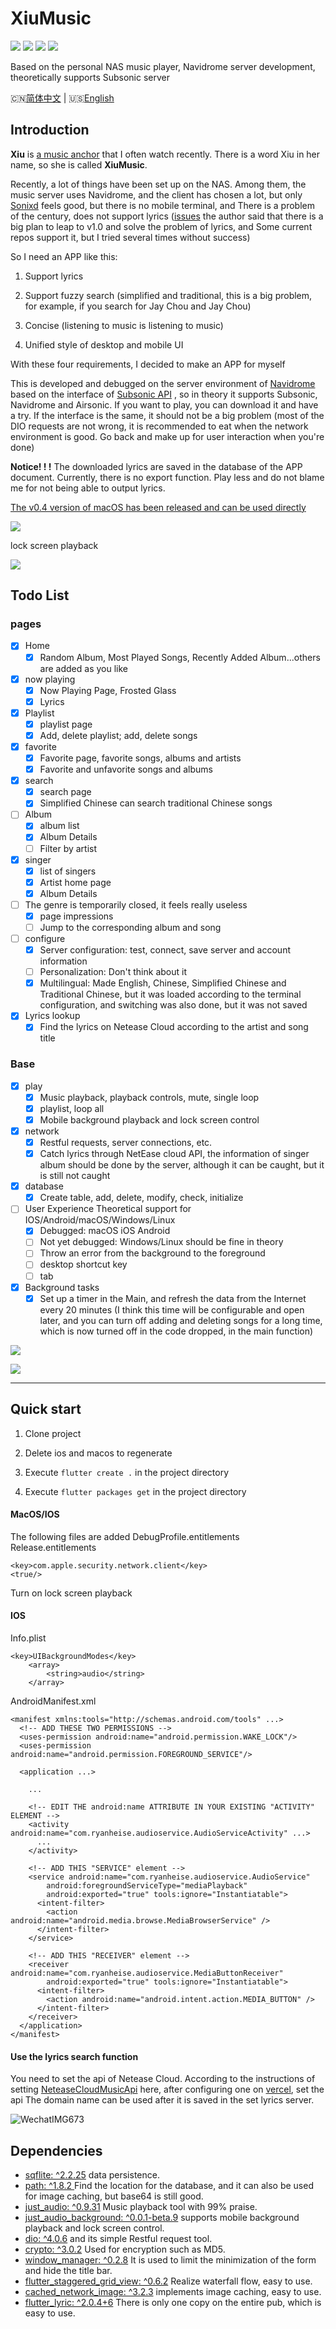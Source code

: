 
# XiuMusic
![](https://img.shields.io/badge/Toolkit-Flutter-blue.svg)  ![](https://img.shields.io/badge/Language-Dart-orange.svg)  ![](https://img.shields.io/badge/license-MIT-green)  ![](https://img.shields.io/badge/Process-Developing-blueviolet.svg)

Based on the personal NAS music player, Navidrome server development, theoretically supports Subsonic server

 🇨🇳[简体中文](README-cn.md) | 🇺🇸[English](README.md)

## Introduction

**Xiu** is [a music anchor](https://www.douyu.com/7884070) that I often watch recently. There is a word Xiu in her name, so she is called **XiuMusic**.

Recently, a lot of things have been set up on the NAS. Among them, the music server uses Navidrome, and the client has chosen a lot, but only [Sonixd](https://github.com/jeffvli/sonixd) feels good, but there is no mobile terminal, and There is a problem of the century, does not support lyrics ([issues](https://github.com/jeffvli/sonixd/issues/332) the author said that there is a big plan to leap to v1.0 and solve the problem of lyrics, and Some current repos support it, but I tried several times without success)

So I need an APP like this:

1. Support lyrics

2. Support fuzzy search (simplified and traditional, this is a big problem, for example, if you search for Jay Chou and Jay Chou)

3. Concise (listening to music is listening to music)

4. Unified style of desktop and mobile UI

With these four requirements, I decided to make an APP for myself

This is developed and debugged on the server environment of [Navidrome](https://www.navidrome.org/) based on the interface of [Subsonic API](http://www.subsonic.org/pages/api.jsp) , so in theory it supports Subsonic, Navidrome and Airsonic. If you want to play, you can download it and have a try. If the interface is the same, it should not be a big problem (most of the DIO requests are not wrong, it is recommended to eat when the network environment is good. Go back and make up for user interaction when you're done)

**Notice! ! !** The downloaded lyrics are saved in the database of the APP document. Currently, there is no export function. Play less and do not blame me for not being able to output lyrics.

[The v0.4 version of macOS has been released and can be used directly](https://apps.apple.com/us/app/xiu-music/id1667473545)

![](https://s2.loli.net/2023/01/10/3Wj8w7QfbZJ9N4y.jpg)

lock screen playback

![](https://s2.loli.net/2023/01/23/pWL4ia9mZCxuynG.jpg)

## Todo List 

### pages

- [x] Home
   - [x] Random Album, Most Played Songs, Recently Added Album...others are added as you like
  
- [x] now playing
   - [x] Now Playing Page, Frosted Glass
   - [x] Lyrics

- [x] Playlist
   - [x] playlist page
   - [x] Add, delete playlist; add, delete songs

- [x] favorite
   - [x] Favorite page, favorite songs, albums and artists
   - [x] Favorite and unfavorite songs and albums

- [x] search
   - [x] search page
   - [x] Simplified Chinese can search traditional Chinese songs

- [ ] Album
   - [x] album list
   - [x] Album Details
   - [ ] Filter by artist
  
- [x] singer
   - [x] list of singers
   - [x] Artist home page
   - [x] Album Details
  
- [ ] The genre is temporarily closed, it feels really useless
   - [x] page impressions
   - [ ] Jump to the corresponding album and song
  
- [ ] configure
   - [x] Server configuration: test, connect, save server and account information
   - [ ] Personalization: Don't think about it
   - [x] Multilingual: Made English, Chinese, Simplified Chinese and Traditional Chinese, but it was loaded according to the terminal configuration, and switching was also done, but it was not saved

- [x] Lyrics lookup
   - [x] Find the lyrics on Netease Cloud according to the artist and song title

### Base  

- [x] play
   - [x] Music playback, playback controls, mute, single loop
   - [x] playlist, loop all
   - [x] Mobile background playback and lock screen control

- [x] network
   - [x] Restful requests, server connections, etc.
   - [x] Catch lyrics through NetEase cloud API, the information of singer album should be done by the server, although it can be caught, but it is still not caught

- [x] database
   - [x] Create table, add, delete, modify, check, initialize

- [ ] User Experience Theoretical support for IOS/Android/macOS/Windows/Linux
   - [x] Debugged: macOS iOS Android
   - [ ] Not yet debugged: Windows/Linux should be fine in theory
   - [ ] Throw an error from the background to the foreground
   - [ ] desktop shortcut key
   - [ ] tab

- [x] Background tasks
   - [x] Set up a timer in the Main, and refresh the data from the Internet every 20 minutes (I think this time will be configurable and open later, and you can turn off adding and deleting songs for a long time, which is now turned off in the code dropped, in the main function)

![](https://s2.loli.net/2023/01/12/vMEGWZdzIblT9qx.jpg)

![](https://s2.loli.net/2023/01/10/BCPjVHlazr2mK1R.jpg)

------------------------------

## Quick start

1. Clone project

2. Delete ios and macos to regenerate

3. Execute `flutter create .` in the project directory

4. Execute `flutter packages get` in the project directory

#### MacOS/IOS

The following files are added
DebugProfile.entitlements
Release.entitlements

    <key>com.apple.security.network.client</key>
    <true/>

Turn on lock screen playback
#### IOS
Info.plist
```
<key>UIBackgroundModes</key>
	<array>
		<string>audio</string>
	</array>
```
AndroidManifest.xml

```
<manifest xmlns:tools="http://schemas.android.com/tools" ...>
  <!-- ADD THESE TWO PERMISSIONS -->
  <uses-permission android:name="android.permission.WAKE_LOCK"/>
  <uses-permission android:name="android.permission.FOREGROUND_SERVICE"/>
  
  <application ...>
    
    ...
    
    <!-- EDIT THE android:name ATTRIBUTE IN YOUR EXISTING "ACTIVITY" ELEMENT -->
    <activity android:name="com.ryanheise.audioservice.AudioServiceActivity" ...>
      ...
    </activity>
    
    <!-- ADD THIS "SERVICE" element -->
    <service android:name="com.ryanheise.audioservice.AudioService"
        android:foregroundServiceType="mediaPlayback"
        android:exported="true" tools:ignore="Instantiatable">
      <intent-filter>
        <action android:name="android.media.browse.MediaBrowserService" />
      </intent-filter>
    </service>

    <!-- ADD THIS "RECEIVER" element -->
    <receiver android:name="com.ryanheise.audioservice.MediaButtonReceiver"
        android:exported="true" tools:ignore="Instantiatable">
      <intent-filter>
        <action android:name="android.intent.action.MEDIA_BUTTON" />
      </intent-filter>
    </receiver> 
  </application>
</manifest>
```

#### Use the lyrics search function

You need to set the api of Netease Cloud. According to the instructions of setting [NeteaseCloudMusicApi](https://github.com/Binaryify/NeteaseCloudMusicApi) here, after configuring one on [vercel](https://vercel.com/), set the api The domain name can be used after it is saved in the set lyrics server.

![WechatIMG673](https://s2.loli.net/2023/01/18/GPbWiBRjT3LHl8K.png)

## Dependencies

- [sqflite: ^2.2.25](https://pub.flutter-io.cn/packages/sqflite) data persistence.
- [path: ^1.8.2 ](https://pub.flutter-io.cn/packages/path) Find the location for the database, and it can also be used for image caching, but base64 is still good.
- [just_audio: ^0.9.31](https://pub.dev/packages/just_audio) Music playback tool with 99% praise.
- [just_audio_background: ^0.0.1-beta.9](https://pub.dev/packages/just_audio_background) supports mobile background playback and lock screen control.
- [dio: ^4.0.6](https://pub.dev/packages/dio) and its simple Restful request tool.
- [crypto: ^3.0.2](https://pub.dev/packages/crypto) Used for encryption such as MD5.
- [window_manager: ^0.2.8](https://pub.dev/packages/crypto) It is used to limit the minimization of the form and hide the title bar.
- [flutter_staggered_grid_view: ^0.6.2](https://pub.dev/packages/flutter_staggered_grid_view) Realize waterfall flow, easy to use.
- [cached_network_image: ^3.2.3](https://pub.dev/packages/cached_network_image) implements image caching, easy to use.
- [flutter_lyric: ^2.0.4+6](https://pub.dev/packages/flutter_lyric) There is only one copy on the entire pub, which is easy to use.